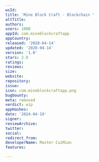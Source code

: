 ```yaml
---
wsId: 
title: 'Mine Block Craft - Blockchain '
altTitle: 
authors: 
users: 1000
appId: com.mineblockcraftapp
appCountry: 
released: '2020-04-14'
updated: '2020-04-14'
version: '1.0'
stars: 2.8
ratings: 
reviews: 
size: 
website: 
repository: 
issue: 
icon: com.mineblockcraftapp.png
bugbounty: 
meta: removed
verdict: wip
appHashes: 
date: '2024-04-19'
signer: 
reviewArchive: 
twitter: 
social: 
redirect_from: 
developerName: Master CuiMian
features: 

---
```


